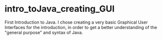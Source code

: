 # intro_toJava_creating_GUI

First Introduction to Java.
I chose creating a very basic Graphical User Interfaces for the introduction, in order to get a better understanding of the "general purpose" and syntax of Java.
